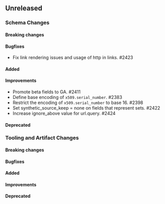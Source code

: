 <!-- When adding an entry to the Changelog:

- Please follow the Keep a Changelog: http://keepachangelog.com/ guidelines.
- Please insert your changelog line ordered by PR ID.
- Make sure you add your entry to the correct section (schema or tooling).

Thanks, you're awesome :-) -->

## Unreleased

### Schema Changes

#### Breaking changes

#### Bugfixes

* Fix link rendering issues and usage of http in links. #2423

#### Added

#### Improvements

* Promote beta fields to GA. #2411
* Define base encoding of `x509.serial_number`. #2383
* Restrict the encoding of `x509.serial_number` to base 16. #2398
* Set synthetic_source_keep = none on fields that represent sets. #2422
* Increase ignore_above value for url.query. #2424

#### Deprecated

### Tooling and Artifact Changes

#### Breaking changes

#### Bugfixes

#### Added

#### Improvements

#### Deprecated

<!-- All empty sections:

## Unreleased

### Schema Changes

#### Breaking changes

#### Bugfixes

#### Added

#### Improvements

#### Deprecated

### Tooling and Artifact Changes

#### Breaking changes

#### Bugfixes

#### Added

#### Improvements

#### Deprecated

-->
